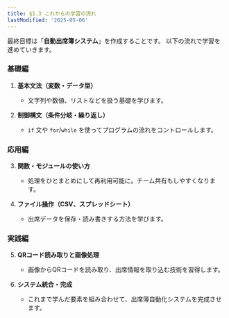 ```yaml
---
title: §1.3 これからの学習の流れ
lastModified: '2025-05-06'
---
```


最終目標は「**自動出席簿システム**」を作成することです。
以下の流れで学習を進めていきます。

### 基礎編

1. **基本文法（変数・データ型）**

    - 文字列や数値、リストなどを扱う基礎を学びます。

2. **制御構文（条件分岐・繰り返し）**

    - `if` 文や `for`/`while` を使ってプログラムの流れをコントロールします。

### 応用編

3. **関数・モジュールの使い方**

    - 処理をひとまとめにして再利用可能に。チーム共有もしやすくなります。

4. **ファイル操作（CSV、スプレッドシート）**

    - 出席データを保存・読み書きする方法を学びます。

### 実践編

5. **QRコード読み取りと画像処理**

    - 画像からQRコードを読み取り、出席情報を取り込む技術を習得します。

6. **システム統合・完成**

    - これまで学んだ要素を組み合わせて、出席簿自動化システムを完成させます。
